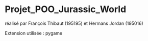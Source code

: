 # Projet_POO_Jurassic_World

réalisé par François Thibaut (195195) et Hermans Jordan (195016)

Extension utilisée : pygame
